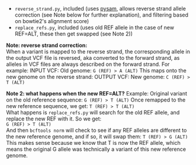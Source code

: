 
- `reverse_strand.py`, included (uses [pysam](https://pysam.readthedocs.io/en/latest/api.html), allows reverse strand 
allele correction (see Note below for further explanation), and filtering based on bowtie2's alignment score)
- `replace_refs.py`, included (uses old REF allele in the case of new REF=ALT, these then get swapped (see Note 2))

**Note: reverse strand correction:**  
When a variant is mapped to the reverse strand, the corresponding allele in the output VCF file is reversed, aka 
converted to the forward strand, as alleles in VCF files are always described on the forward strand. For example:
INPUT VCF:
Old genome: `G (REF) > A (ALT)`
This maps onto the new genome on the reverse strand:
OUTPUT VCF:
New genome: `C (REF) > T (ALT)`

**Note 2: what happens when the new REF=ALT?**
Example: Original variant on the old reference sequence: `G (REF) > T (ALT)` 
Once remapped to the new reference sequence, we get: `T (REF) > T (ALT)`  
What happens is `replace_refs.py` will search for the old REF allele, and replace the new REF with it. So we get:  
`G (REF) > T (ALT)`  
And then `bcftools norm` will check to see if any REF alleles are different to the new reference genome, and if so, it 
will swap them:
`T (REF) > G (ALT)`  
This makes sense because we know that T is now the REF allele, which means the original G allele was technically a 
variant of this new reference genome.  
